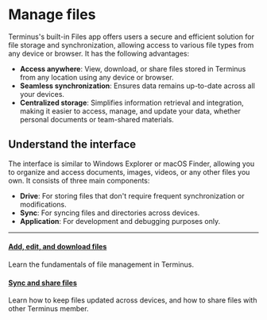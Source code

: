 # Manage files

Terminus's built-in Files app offers users a secure and efficient solution for file storage and synchronization, allowing access to various file types from any device or browser. It has the following advantages:

* **Access anywhere**: View, download, or share files stored in Terminus from any location using any device or browser.
* **Seamless synchronization**: Ensures data remains up-to-date across all your devices.
* **Centralized storage**: Simplifies information retrieval and integration, making it easier to access, manage, and update your data, whether personal documents or team-shared materials.

## Understand the interface
The interface is similar to Windows Explorer or macOS Finder, allowing you to organize and access documents, images, videos, or any other files you own.
It consists of three main components:

* **Drive**: For storing files that don't require frequent synchronization or modifications.
* **Sync**: For syncing files and directories across devices.
* **Application**: For development and debugging purposes only.

---
<div>
<h4><a href="./add-edit-download/">Add, edit, and download files</a></h4>
Learn the fundamentals of file management in Terminus.
</div>

<div>
<h4><a href="./sync-share/">Sync and share files</a></h4>
Learn how to keep files updated across devices, and how to share files with other Terminus member.
</div>


